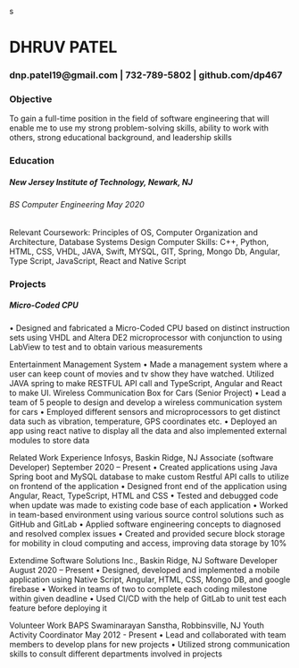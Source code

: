 s


<h1> DHRUV PATEL</h1>
<h3>dnp.patel19@gmail.com | 732-789-5802 | github.com/dp467</h3>

<h3> Objective </h3>

<label>To gain a full-time position in the field of software engineering that will enable me to use my strong problem-solving skills, ability to work with others, strong educational background, and leadership skills</label>

<h3>Education </h3>
<h5>New Jersey Institute of Technology, Newark, NJ</h5>
<h6>BS Computer Engineering 										May 2020</h6>
<label>Relevant Coursework:  Principles of OS, Computer Organization and Architecture, Database Systems Design
Computer Skills:  C++, Python, HTML, CSS, VHDL, JAVA, Swift, MYSQL, GIT, Spring, Mongo Db, Angular, Type Script, JavaScript, React and Native Script</label>

<h3>Projects</h3>
<h5>Micro-Coded CPU </h5>
<p>
•	Designed and fabricated a Micro-Coded CPU based on distinct instruction sets using VHDL and Altera DE2 microprocessor with conjunction to using LabView to test and to obtain various measurements 
  </p>
Entertainment Management System
•	Made a management system where a user can keep count of movies and tv show they have watched. Utilized JAVA spring to make RESTFUL API call and TypeScript, Angular and React to make UI.
Wireless Communication Box for Cars (Senior Project)
•	Lead a team of 5 people to design and develop a wireless communication system for cars
•	Employed different sensors and microprocessors to get distinct data such as vibration, temperature, GPS coordinates etc.
•	Deployed an app using react native to display all the data and also implemented external modules to store data 

Related Work Experience
Infosys, Baskin Ridge, NJ
Associate (software Developer)							                            September 2020 – Present
•	Created applications using Java Spring boot and MySQL database to make custom Restful API calls to utilize on frontend of the application
•	Designed front end of the application using Angular, React, TypeScript, HTML and CSS
•	Tested and debugged code when update was made to existing code base of each application
•	Worked in team-based environment using various source control solutions such as GitHub and GitLab
•	Applied software engineering concepts to diagnosed and resolved complex issues 
•	Created and provided secure block storage for mobility in cloud computing and access, improving data storage by 10%

Extendime Software Solutions Inc., Baskin Ridge, NJ
Software Developer              							                                   August 2020 – Present
•	Designed, developed and implemented a mobile application using Native Script, Angular, HTML, CSS, Mongo DB, and google firebase
•	Worked in teams of two to complete each coding milestone within given deadline
•	Used CI/CD with the help of GitLab to unit test each feature before deploying it 

Volunteer Work
BAPS Swaminarayan Sanstha, Robbinsville, NJ
Youth Activity Coordinator							                                      May 2012 - Present
•	Lead and collaborated with team members to develop plans for new projects
•	Utilized strong communication skills to consult different departments involved in projects







